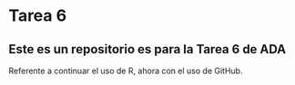# Tarea 6
## Este es un repositorio es para la Tarea 6 de ADA 
Referente a continuar el uso de R, ahora con el uso de GitHub.
